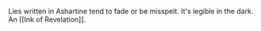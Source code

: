 Lies written in Ashartine tend to fade or be misspelt. It's legible in the dark. An [[Ink of Revelation]].